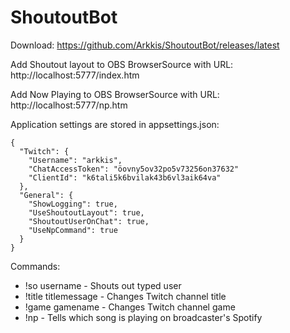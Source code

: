 # ShoutoutBot

Download: https://github.com/Arkkis/ShoutoutBot/releases/latest

Add Shoutout layout to OBS BrowserSource with URL: http://localhost:5777/index.htm

Add Now Playing to OBS BrowserSource with URL: http://localhost:5777/np.htm

Application settings are stored in appsettings.json:
```
{
  "Twitch": {
    "Username": "arkkis",
    "ChatAccessToken": "öovny5ov32po5v73256on37632"
    "ClientId": "k6tali5k6bvilak43b6vl3aik64va"
  },
  "General": {
    "ShowLogging": true,
    "UseShoutoutLayout": true,
    "ShoutoutUserOnChat": true,
    "UseNpCommand": true
  }
}
```

Commands:
- !so username - Shouts out typed user
- !title titlemessage - Changes Twitch channel title
- !game gamename - Changes Twitch channel game
- !np - Tells which song is playing on broadcaster's Spotify
